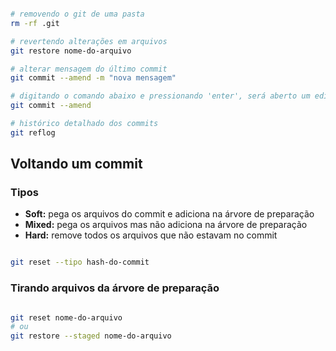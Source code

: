 ```bash

# removendo o git de uma pasta
rm -rf .git

# revertendo alterações em arquivos
git restore nome-do-arquivo

# alterar mensagem do último commit
git commit --amend -m "nova mensagem"

# digitando o comando abaixo e pressionando 'enter', será aberto um editor de texto para que você possa alterar o texto manualmente
git commit --amend

# histórico detalhado dos commits
git reflog

```

## Voltando um commit

### Tipos

- **Soft:** pega os arquivos do commit e adiciona na árvore de preparação
- **Mixed:** pega os arquivos mas não adiciona na árvore de preparação
- **Hard:** remove todos os arquivos que não estavam no commit

```bash

git reset --tipo hash-do-commit

```


### Tirando arquivos da árvore de preparação

```bash

git reset nome-do-arquivo
# ou
git restore --staged nome-do-arquivo

```